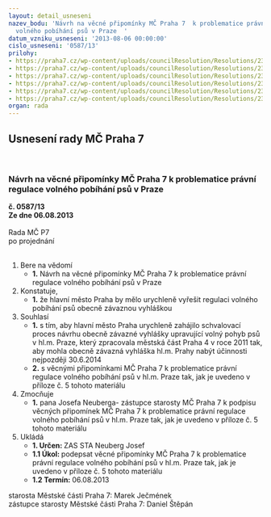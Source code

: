 ```yaml
---
layout: detail_usneseni
nazev_bodu: 'Návrh na věcné připomínky MČ Praha 7  k problematice právní regulace
  volného pobíhání psů v Praze  '
datum_vzniku_usneseni: '2013-08-06 00:00:00'
cislo_usneseni: '0587/13'
prilohy:
- https://praha7.cz/wp-content/uploads/councilResolution/Resolutions/23794/41-13-voln%c3%a9_pob%c3%adh%c3%a1n%c3%ad_ps%c5%af_2011.doc
- https://praha7.cz/wp-content/uploads/councilResolution/Resolutions/23794/41-13-n%c3%a1vrh_ozv_psi_-fin%c3%a1le_(2).doc
- https://praha7.cz/wp-content/uploads/councilResolution/Resolutions/23794/41-13-d%c5%afvodov%c3%a1_zpr%c3%a1va_psi_p4.doc
- https://praha7.cz/wp-content/uploads/councilResolution/Resolutions/23794/41-13-m%c4%8d_p_7_-_p%c5%99ipom%c3%adnky_o%c5%bev.doc
- https://praha7.cz/wp-content/uploads/councilResolution/Resolutions/23794/41-13-v%c4%9bcn%c3%a9__p%c5%99ipom%c3%adnky_psi.doc
- https://praha7.cz/wp-content/uploads/councilResolution/Resolutions/23794/41-13-dopis_menhart_psi.pdf
organ: rada
---
```

<div id="ucUsn_pList" class="usn">
	<span><h2>Usnesení rady MČ Praha 7 </h2>
<br></span><div class="standBody">
<span><h3>Návrh na věcné připomínky MČ Praha 7  k problematice právní regulace volného pobíhání psů v Praze  </h3></span><div class="center">
		<strong>č. 0587/13</strong><br>
	</div>
<div class="center">
		<strong>Ze dne 06.08.2013</strong><br><br>
	</div>Rada MČ P7<br> po projednání<br><br><ol>
<li>Bere na vědomí<ul><li>
<strong>1.</strong> Návrh na věcné připomínky MČ Praha 7  k problematice právní regulace volného pobíhání psů v Praze   </li></ul>
</li>
<li>Konstatuje,<ul><li>
<strong>1.</strong> že hlavní město Praha by mělo urychleně vyřešit  regulaci volného pobíhání psů  obecně závaznou vyhláškou  </li></ul>
</li>
<li>Souhlasí<ul>
<li>
<strong>1.</strong> s tím, aby hlavní město Praha urychleně zahájilo schvalovací proces návrhu obecně závazné vyhlášky upravující volný pohyb psů v hl.m. Praze, který zpracovala městská část Praha 4 v roce 2011 tak, aby mohla obecně závazná vyhláška hl.m. Prahy nabýt účinnosti nejpozději 30.6.2014   </li>
<li>
<strong>2.</strong> s věcnými připomínkami MČ Praha 7 k problematice  právní regulace volného pobíhání psů v hl.m. Praze tak, jak je uvedeno v příloze č. 5 tohoto materiálu   </li>
</ul>
</li>
<li>Zmocňuje<ul><li>
<strong>1.</strong> pana Josefa Neuberga- zástupce starosty MČ Praha 7 k podpisu věcných připomínek MČ Praha 7 k problematice  právní regulace volného pobíhání psů v hl.m. Praze tak, jak je uvedeno v příloze č. 5 tohoto materiálu  </li></ul>
</li>
<li>Ukládá<ul>
<li>
<strong>1. Určen: </strong>ZAS STA Neuberg Josef</li>
<li>
<strong>1.1 Úkol: </strong>podepsat  věcné připomínky  MČ Praha 7 k problematice  právní regulace volného pobíhání psů v hl.m. Praze tak, jak je uvedeno v příloze č. 5 tohoto materiálu </li>
<li>
<strong>1.2 Termín: </strong>06.08.2013</li>
</ul>
</li>
</ol>starosta Městské části Praha 7: Marek Ječmének<br>zástupce starosty Městské části Praha 7: Daniel Štěpán 
</div>
</div>